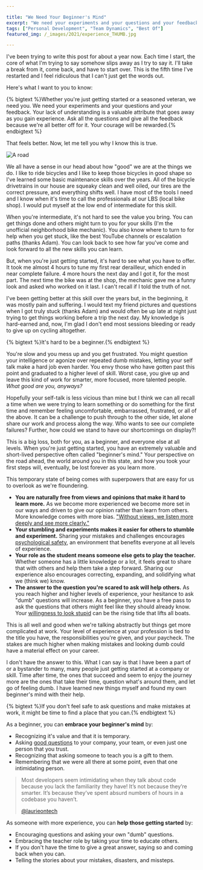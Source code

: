```yaml
---

title: "We Need Your Beginner's Mind"
excerpt: "We need your experiments and your questions and your feedback. Your lack of understanding is a valuable attribute that goes away as you gain experience."
tags: ["Personal Development", "Team Dynamics", "Best Of"]
featured_img: /_images/2021/experience_THUMB.jpg

---
```


I've been trying to write this post for about a year now. Each time I start, the core of what I'm trying to say somehow slips away as I try to say it. I'll take a break from it, come back, and have to start over. This is the fifth time I've restarted and I feel ridiculous that I can't just get the words out.

Here's what I want to you to know:

{% bigtext %}Whether you're just getting started or a seasoned veteran, we need you. We need your experiments and your questions and your feedback. Your lack of understanding is a valuable attribute that goes away as you gain experience. Ask all the questions and give all the feedback because we're all better off for it. Your courage will be rewarded.{% endbigtext %}

That feels better. Now, let me tell you why I know this is true. 

<img src="/_images/2021/experience.jpg" class="aligncenter" alt="A road">

We all have a sense in our head about how "good" we are at the things we do. I like to ride bicycles and I like to keep those bicycles in good shape so I've learned some basic maintenance skills over the years. All of the bicycle drivetrains in our house are squeaky clean and well oiled, our tires are the correct pressure, and everything shifts well. I have most of the tools I need and I know when it's time to call the professionals at our LBS (local bike shop). I would put myself at the low end of intermediate for this skill.

When you're intermediate, it's not hard to see the value you bring. You can get things done and others might turn to you for your skills (I'm the unofficial neighborhood bike mechanic). You also know where to turn to for help when you get stuck, like the best YouTube channels or escalation paths (thanks Adam). You can look back to see how far you've come and look forward to all the new skills you can learn.

But, when you're just getting started, it's hard to see what you have to offer. It took me almost 4 hours to tune my first rear derailleur, which ended in near complete failure. 4 more hours the next day and I got it, for the most part. The next time the bike was at the shop, the mechanic gave me a funny look and asked who worked on it last. I can't recall if I told the truth of not.

I've been getting better at this skill over the years but, in the beginning, it was mostly pain and suffering. I would text my friend pictures and questions when I got truly stuck (thanks Adam) and would often be up late at night just trying to get things working before a trip the next day. My knowledge is hard-earned and, now, I'm glad I don't end most sessions bleeding or ready to give up on cycling altogether.

{% bigtext %}It's hard to be a beginner.{% endbigtext %}

You're slow and you mess up and you get frustrated. You might question your intelligence or agonize over repeated dumb mistakes, letting your self talk make a hard job even harder. You envy those who have gotten past this point and graduated to a higher level of skill. Worst case, you give up and leave this kind of work for smarter, more focused, more talented people. *What good are you, anyways?*

Hopefully your self-talk is less vicious than mine but I think we can all recall a time when we were trying to learn something or do something for the first time and remember feeling uncomfortable, embarrassed, frustrated, or all of the above. It can be a challenge to push through to the other side, let alone share our work and process along the way. Who wants to see our complete failures? Further, how could we stand to have our shortcomings on display?!

This is a big loss, both for you, as a beginner, and everyone else at all levels. When you're just getting started, you have an extremely valuable and short-lived perspective often called "beginner's mind." Your perspective on the road ahead, the world around you in this state, and how you took your first steps will, eventually, be lost forever as you learn more.

This temporary state of being comes with superpowers that are easy for us to overlook as we're floundering.

- **You are naturally free from views and opinions that make it hard to learn more.** As we become more experienced we become more set in our ways and driven to give our opinion rather than learn from others. More knowledge comes with more bias. ["Without views, we listen more deeply and see more clearly."](https://jackkornfield.com/beginners-mind/)
- **Your stumbling and experiments makes it easier for others to stumble and experiment.** Sharing your mistakes and challenges encourages [psychological safety](https://hbr.org/2017/08/high-performing-teams-need-psychological-safety-heres-how-to-create-it), an environment that benefits everyone at all levels of experience. 
- **Your role as the student means someone else gets to play the teacher.** Whether someone has a little knowledge or a lot, it feels great to share that with others and help them take a step forward. Sharing our experience also encourages correcting, expanding, and solidifying what we (think we) know.
- **The answer to the question you're scared to ask will help others.** As you reach higher and higher levels of experience, your hesitance to ask "dumb" questions will increase. As a beginner, you have a free pass to ask the questions that others might feel like they should already know. Your [willingness to look stupid](https://danluu.com/look-stupid/) can be the rising tide that lifts all boats.

This is all well and good when we're talking abstractly but things get more complicated at work. Your level of experience at your profession is tied to the title you have, the responsibilities you're given, and your paycheck. The stakes are much higher when making mistakes and looking dumb could have a material effect on your career.

I don't have the answer to this. What I can say is that I have been a part of or a bystander to many, many people just getting started at a company or skill. Time after time, the ones that succeed and seem to enjoy the journey more are the ones that take their time, question what's around them, and let go of feeling dumb. I have learned new things myself and found my own beginner's mind with their help. 

{% bigtext %}If you don't feel safe to ask questions and make mistakes at work, it might be time to find a place that you can.{% endbigtext %}

As a beginner, you can **embrace your beginner's mind** by:

- Recognizing it's value and that it is temporary.
- Asking [good questions](https://jvns.ca/blog/2021/10/21/how-to-get-useful-answers-to-your-questions/) to your company, your team, or even just one person that you trust.
- Recognizing that asking someone to teach you is a gift to them.
- Remembering that we were all there at some point, even that one intimidating person.

> Most developers seem intimidating when they talk about code because you lack the familiarity they have! It’s not because they’re smarter. It’s because they’ve spent absurd numbers of hours in a codebase you haven’t.
> 
> [@laurieontech](https://twitter.com/laurieontech/status/1250900874743947267)

As someone with more experience, you can **help those getting started** by:

- Encouraging questions and asking your own "dumb" questions.
- Embracing the teacher role by taking your time to educate others.
- If you don't have the time to give a great answer, saying so and coming back when you can.
- Telling the stories about your mistakes, disasters, and missteps.